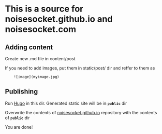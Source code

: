 
# This is a source for noisesocket.github.io and noisesocket.com

## Adding content

Create new .md file in content/post

If you need to add images, put them in static/post/<postname> dir and reffer to them as

```
	![image](myimage.jpg)
```

## Publishing

Run [Hugo](http://gohugo.io/) in this dir. Generated static site will be in **`public`** dir

Overwrite the contents of [noisesocket.github.io](https://github.com/noisesocket/noisesocket.github.io) repository with the contents of **`public`** dir

You are done!